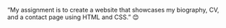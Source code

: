 “My assignment is to create a website that showcases my biography, CV, and a contact page using HTML and CSS.” 😊

